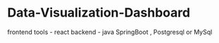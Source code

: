 # Data-Visualization-Dashboard
frontend tools - react 
backend - java SpringBoot ,
Postgresql or MySql
